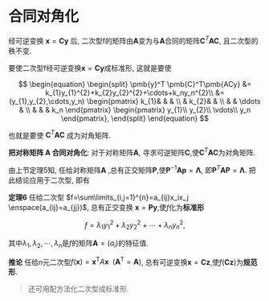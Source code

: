 # 合同对角化

经可逆变换 $\pmb{x} = \pmb{Cy}$ 后,
二次型f的矩阵由$\pmb{A}$变为与$\pmb{A}$合同的矩阵$\pmb{C}^T \pmb{AC}$,
且二次型的秩不变.

要使二次型f经可逆变换$\pmb{x} = \pmb{Cy}$成标准形, 这就是要使

$$
\begin{equation}
	\begin{split}
		\pmb{y}^T \pmb{C}^T\pmb{ACy} &=
		k_{1}y_{1}^{2}+k_{2}y_{2}^{2}+\cdots+k_ny_n^{2}\\
		&= (y_{1},y_{2},\cdots,y_n)
		\begin{pmatrix}
			k_{1}& & & \\
			& k_{2}& & \\
			& & \ddots & \\
			& & & k_n
		\end{pmatrix}
		\begin{pmatrix}
			y_{1}\\
			y_{2}\\
			\vdots\\
			y_n
		\end{pmatrix},
	\end{split}
\end{equation}
$$

也就是要使 $\pmb{C}^T \pmb{AC}$ 成为对角矩阵.

**把对称矩阵 A 合同对角化**: 对于对称矩阵$\pmb{A}$, 寻求可逆矩阵$\pmb{C}$,使$\pmb{C}^T \pmb{AC}$为对角矩阵.

由上节定理5知, 任给对称矩阵$\pmb{A}$ ,总有正交矩阵$\pmb{P}$,使$\pmb{P}^{-1} \pmb{Ap}=\pmb{\Lambda}$,
即$\pmb{P}^T \pmb{AP}=\pmb{\Lambda}$.
把此结论应用于二次型, 即有

<b>定理6</b>
任给二次型 $f=\sum\limits_{i,j=1}^{n}=a_{ij}x_ix_j \enspace(a_{ij}=a_{jj})$,
总有正交变换 $\pmb{x}=\pmb{Py}$,使$f$化为**标准形**

$$
f=\lambda_{1}y_{1}^{2}+\lambda_{2}y_{2}^{2}+\cdots+\lambda_{n}y_{n}^{2},
$$

其中$\lambda_1,\lambda_2,\cdots,\lambda_n$是$f$的矩阵$\pmb{A}=(a_i)$的特征值.

<b>推论</b>
任给$n$元二次型$f(\pmb{x})=\pmb{x}^\mathrm{T}A\pmb{x} \enspace(\pmb{A}^\mathrm{T}=\pmb{A})$,
总有可逆变换$\pmb{x}=\pmb{Cz}$,使$f(\pmb{Cz})$为**规范形**.

> 还可用配方法化二次型成标准形.
